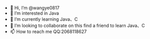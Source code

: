 - 👋 Hi, I’m @wangye0817
- 👀 I’m interested in Java
- 🌱 I’m currently learning Java、C
- 💞️ I’m looking to collaborate on this find a friend to learn Java、C
- 📫 How to reach me QQ:2068118627

<!---
wangye0817/wangye0817 is a ✨ special ✨ repository because its `README.md` (this file) appears on your GitHub profile.
You can click the Preview link to take a look at your changes.
--->

